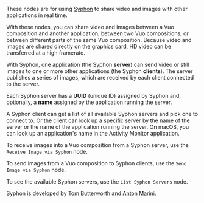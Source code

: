 These nodes are for using [Syphon](http://syphon.v002.info/) to share video and images with other applications in real time. 

With these nodes, you can share video and images between a Vuo composition and another application, between two Vuo compositions, or between different parts of the same Vuo composition. Because video and images are shared directly on the graphics card, HD video can be transferred at a high framerate. 

With Syphon, one application (the Syphon **server**) can send video or still images to one or more other applications (the Syphon **clients**). The server publishes a series of images, which are received by each client connected to the server. 

Each Syphon server has a **UUID** (unique ID) assigned by Syphon and, optionally, a **name** assigned by the application running the server. 

A Syphon client can get a list of all available Syphon servers and pick one to connect to. Or the client can look up a specific server by the name of the server or the name of the application running the server. On macOS, you can look up an application's name in the Activity Monitor application.

To receive images into a Vuo composition from a Syphon server, use the `Receive Image via Syphon` node. 

To send images from a Vuo composition to Syphon clients, use the `Send Image via Syphon` node. 

To see the available Syphon servers, use the `List Syphon Servers` node. 

Syphon is developed by [Tom Butterworth](http://kriss.cx/tom) and [Anton Marini](http://vade.info/).
